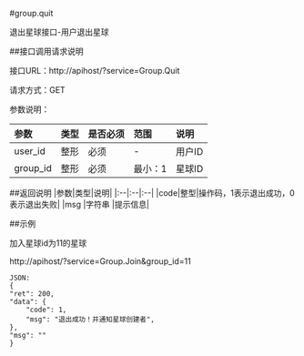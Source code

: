 #group.quit

退出星球接口-用户退出星球

##接口调用请求说明

接口URL：http://apihost/?service=Group.Quit

请求方式：GET

参数说明：

|参数|类型|是否必须|范围|说明|
|:--|:--|:--|:--|:--|
|user_id|整形|必须|-|用户ID|
|group_id|整形|必须|最小：1 |星球ID|

##返回说明
|参数|类型|说明|
|:--|:--|:--|
|code|整型|操作码，1表示退出成功，0表示退出失败|
|msg                  |字符串 |提示信息|

##示例

加入星球id为11的星球

http://apihost/?service=Group.Join&group_id=11


    JSON:
    {
    "ret": 200,
    "data": {
        "code": 1,
        "msg": "退出成功！并通知星球创建者",
    },
    "msg": ""
	}
